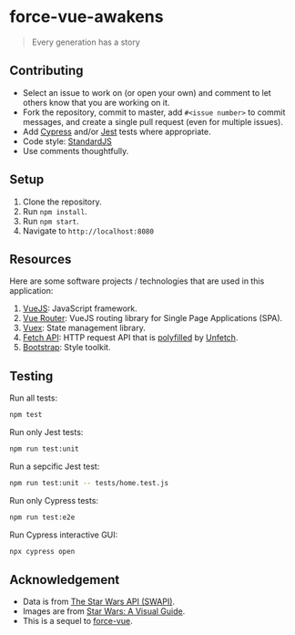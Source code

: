 # force-vue-awakens
> Every generation has a story

## Contributing

* Select an issue to work on (or open your own) and comment to let others know that you are working on it.
* Fork the repository, commit to master, add `#<issue number>` to commit
  messages, and create a single pull request (even for multiple issues).
* Add [Cypress](https://www.cypress.io/) and/or
  [Jest](https://facebook.github.io/jest/en/) tests where appropriate.
* Code style: [StandardJS](https://standardjs.com/)
* Use comments thoughtfully.

## Setup

1. Clone the repository.
2. Run `npm install`.
3. Run `npm start`.
4. Navigate to `http://localhost:8080`

## Resources

Here are some software projects / technologies that are used in this
application:

1. [VueJS](https://vuejs.org): JavaScript framework.
2. [Vue Router](https://router.vuejs.org): VueJS routing library for Single
   Page Applications (SPA).
3. [Vuex](https://vuex.vuejs.org): State management library.
4. [Fetch API](https://developer.mozilla.org/en-US/docs/Web/API/Fetch_API):
   HTTP request API that is
   [polyfilled](https://en.wikipedia.org/wiki/Polyfill_(programming)) by
   [Unfetch]( https://npm.im/unfetch).
5. [Bootstrap](http://getbootstrap.com): Style toolkit.

## Testing

Run all tests:

```sh
npm test
```

Run only Jest tests:

```sh
npm run test:unit
```

Run a sepcific Jest test:

```sh
npm run test:unit -- tests/home.test.js
```

Run only Cypress tests:

```sh
npm run test:e2e
```

Run Cypress interactive GUI:

```sh
npx cypress open
```

## Acknowledgement

* Data is from [The Star Wars API (SWAPI)](https://swapi.co).
* Images are from [Star Wars: A Visual Guide](https://starwars-visualguide.com).
* This is a sequel to [force-vue](https://github.com/alexkramer/force-vue).
